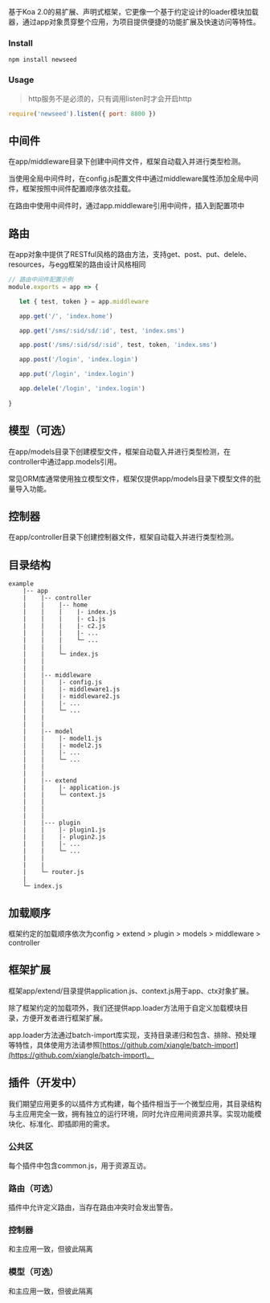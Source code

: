 基于Koa 2.0的易扩展、声明式框架，它更像一个基于约定设计的loader模块加载器，通过app对象贯穿整个应用，为项目提供便捷的功能扩展及快速访问等特性。

### Install

```
npm install newseed
```

### Usage

> http服务不是必须的，只有调用listen时才会开启http

```js
require('newseed').listen({ port: 8800 })
```

## 中间件

在app/middleware目录下创建中间件文件，框架自动载入并进行类型检测。

当使用全局中间件时，在config.js配置文件中通过middleware属性添加全局中间件，框架按照中间件配置顺序依次挂载。

在路由中使用中间件时，通过app.middleware引用中间件，插入到配置项中

## 路由

在app对象中提供了RESTful风格的路由方法，支持get、post、put、delele、resources，与egg框架的路由设计风格相同

```js
// 路由中间件配置示例
module.exports = app => {

   let { test, token } = app.middleware

   app.get('/', 'index.home')

   app.get('/sms/:sid/sd/:id', test, 'index.sms')

   app.post('/sms/:sid/sd/:sid', test, token, 'index.sms')

   app.post('/login', 'index.login')

   app.put('/login', 'index.login')

   app.delele('/login', 'index.login')
   
}
```

<!-- ### 手动配置路由（当前）

手动配置路由规则，路由会根据预定义路径定位到指定controller和action

优点：

* 灵活，允许随意定义url与controller的映射关系

缺点：

* 需要手动配置路由


### 自动寻址路由（弃用）

利用目录/文件映射关系自动寻址，不需要手动配置路由，路由会根据url规则自动定位到指定action。

优点：

* 简单，不需要配置路由即可使用

缺点：

* 不够灵活，使用固定的寻址规则，会与手动路由参数冲突。 -->


## 模型（可选）

在app/models目录下创建模型文件，框架自动载入并进行类型检测，在controller中通过app.models引用。

常见ORM库通常使用独立模型文件，框架仅提供app/models目录下模型文件的批量导入功能。


## 控制器

在app/controller目录下创建控制器文件，框架自动载入并进行类型检测。


## 目录结构

```
example
    |-- app
    |    |-- controller
    |    |    |-- home
    |    |    |    |- index.js
    |    |    |    |- c1.js
    |    |    |    |- c2.js
    |    |    |    |- ...
    |    |    |    └─ ...
    |    |    |
    |    |    └─ index.js
    |    |
    |    |
    |    |-- middleware
    |    |    |- config.js
    |    |    |- middleware1.js
    |    |    |- middleware2.js
    |    |    |- ...
    |    |    └─ ...
    |    |
    |    |
    |    |-- model
    |    |    |- model1.js
    |    |    |- model2.js
    |    |    |- ...
    |    |    └─ ...
    |    |
    |    |
    |    |-- extend
    |    |    |- application.js
    |    |    └─ context.js
    |    |
    |    |
    |    |
    |    |--- plugin
    |    |    |- plugin1.js
    |    |    |- plugin2.js
    |    |    |- ...
    |    |    └─ ...
    |    | 
    |    | 
    |    └─ router.js
    |
    └─ index.js
```


## 加载顺序

   框架约定的加载顺序依次为config > extend > plugin > models > middleware > controller


## 框架扩展

   框架app/extend/目录提供application.js、context.js用于app、ctx对象扩展。

   除了框架约定的加载项外，我们还提供app.loader方法用于自定义加载模块目录，方便开发者进行框架扩展。

   app.loader方法通过batch-import库实现，支持目录递归和包含、排除、预处理等特性，具体使用方法请参照[https://github.com/xiangle/batch-import](https://github.com/xiangle/batch-import)。


## 插件（开发中）

我们期望应用更多的以插件方式构建，每个插件相当于一个微型应用，其目录结构与主应用完全一致，拥有独立的运行环境，同时允许应用间资源共享。实现功能模块化、标准化、即插即用的需求。

### 公共区

每个插件中包含common.js，用于资源互访。

### 路由（可选）

插件中允许定义路由，当存在路由冲突时会发出警告。

### 控制器

和主应用一致，但彼此隔离

### 模型（可选）

和主应用一致，但彼此隔离